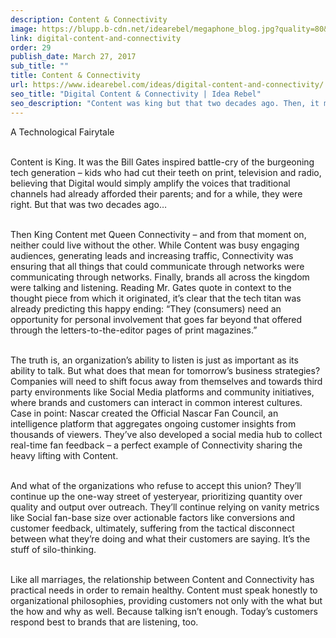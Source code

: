 ```yaml
---
description: Content & Connectivity
image: https://blupp.b-cdn.net/idearebel/megaphone_blog.jpg?quality=80&width=800
link: digital-content-and-connectivity
order: 29
publish_date: March 27, 2017
sub_title: ""
title: Content & Connectivity
url: https://www.idearebel.com/ideas/digital-content-and-connectivity/
seo_title: "Digital Content & Connectivity | Idea Rebel"
seo_description: "Content was king but that two decades ago. Then, it met Connectivity - and from that moment on, neither could live without the other."
---
```

A Technological Fairytale

\
Content is King. It was the Bill Gates inspired battle-cry of the burgeoning tech generation – kids who had cut their teeth on print, television and radio, believing that Digital would simply amplify the voices that traditional channels had already afforded their parents; and for a while, they were right. But that was two decades ago…

\
Then King Content met Queen Connectivity – and from that moment on, neither could live without the other. While Content was busy engaging audiences, generating leads and increasing traffic, Connectivity was ensuring that all things that could communicate through networks were communicating through networks. Finally, brands all across the kingdom were talking and listening. Reading Mr. Gates quote in context to the thought piece from which it originated, it’s clear that the tech titan was already predicting this happy ending: “They (consumers) need an opportunity for personal involvement that goes far beyond that offered through the letters-to-the-editor pages of print magazines.”

\
The truth is, an organization’s ability to listen is just as important as its ability to talk. But what does that mean for tomorrow’s business strategies? Companies will need to shift focus away from themselves and towards third party environments like Social Media platforms and community initiatives, where brands and customers can interact in common interest cultures. Case in point: Nascar created the Official Nascar Fan Council, an intelligence platform that aggregates ongoing customer insights from thousands of viewers. They’ve also developed a social media hub to collect real-time fan feedback – a perfect example of Connectivity sharing the heavy lifting with Content.

\
And what of the organizations who refuse to accept this union? They’ll continue up the one-way street of yesteryear, prioritizing quantity over quality and output over outreach. They’ll continue relying on vanity metrics like Social fan-base size over actionable factors like conversions and customer feedback, ultimately, suffering from the tactical disconnect between what they’re doing and what their customers are saying. It’s the stuff of silo-thinking.

\
Like all marriages, the relationship between Content and Connectivity has practical needs in order to remain healthy. Content must speak honestly to organizational philosophies, providing customers not only with the what but the how and why as well. Because talking isn’t enough. Today’s customers respond best to brands that are listening, too.
